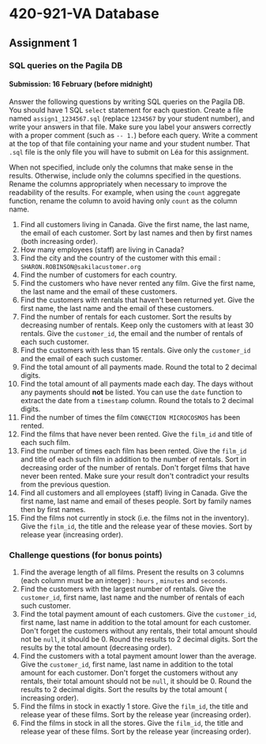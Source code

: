# 420-921-VA Database

## Assignment 1

### SQL queries on the Pagila DB

#### Submission: 16 February (before midnight)

Answer the following questions by writing SQL queries on the Pagila DB. You should have 1 SQL `select` statement for
each question. Create a file named `assign1_1234567.sql` (replace `1234567` by your student number), and write your
answers in that file. Make sure you label your answers correctly with a proper comment (such as `-- 1.`) before each
query. Write a comment at the top of that file containing your name and your student number. That `.sql` file is the
only file you will have to submit on Léa for this assignment.

When not specified, include only the columns that make sense in the results. Otherwise, include only the columns
specified in the questions. Rename the columns appropriately when necessary to improve the readability of the results.
For example, when using the `count` aggregate function, rename the column to avoid having only `count` as the column
name.

1. Find all customers living in Canada. Give the first name, the last name, the email of each customer. Sort by last
   names and then by first names (both increasing order).
2. How many employees (staff) are living in Canada?
3. Find the city and the country of the customer with this email : `SHARON.ROBINSON@sakilacustomer.org`
4. Find the number of customers for each country.
5. Find the customers who have never rented any film. Give the first name, the last name and the email of these
   customers.
6. Find the customers with rentals that haven't been returned yet. Give the first name, the last name and the email of
   these customers.
7. Find the number of rentals for each customer. Sort the results by decreasing number of rentals. Keep only the
   customers with at least 30 rentals. Give the `customer_id`, the email and the number of rentals of each such
   customer.
8. Find the customers with less than 15 rentals. Give only the `customer_id` and the email of each such customer.
9. Find the total amount of all payments made. Round the total to 2 decimal digits.
10. Find the total amount of all payments made each day. The days without any payments should **not** be listed. You can
    use the `date` function to extract the date from a `timestamp` column. Round the totals to 2 decimal digits.
11. Find the number of times the film `CONNECTION MICROCOSMOS` has been rented.
12. Find the films that have never been rented. Give the `film_id` and title of each such film.
13. Find the number of times each film has been rented. Give the `film_id` and title of each such film in addition to
    the number of rentals. Sort in decreasing order of the number of rentals. Don't forget films that have never been
    rented. Make sure your result don't contradict your results from the previous question.
14. Find all customers and all employees (staff) living in Canada. Give the first name, last name and email of theses
    people. Sort by family names then by first names.
15. Find the films not currently in stock (i.e. the films not in the inventory). Give the `film_id`, the title and the
    release year of these movies. Sort by release year (increasing order).

### Challenge questions (for bonus points)

1. Find the average length of all films. Present the results on 3 columns (each column must be an integer) : `hours`
   , `minutes` and `seconds`.
2. Find the customers with the largest number of rentals. Give the `customer_id`, first name, last name and the number
   of rentals of each such customer.
3. Find the total payment amount of each customers. Give the `customer_id`, first name, last name in addition to the
   total amount for each customer. Don't forget the customers without any rentals, their total amount should not
   be `null`, it should be 0. Round the results to 2 decimal digits. Sort the results by the total amount (decreasing
   order).
4. Find the customers with a total payment amount lower than the average. Give the `customer_id`, first name, last name
   in addition to the total amount for each customer. Don't forget the customers without any rentals, their total amount
   should not be `null`, it should be 0. Round the results to 2 decimal digits. Sort the results by the total amount (
   increasing order).
5. Find the films in stock in exactly 1 store. Give the `film_id`, the title and release year of these films. Sort by
   the release year (increasing order).
6. Find the films in stock in all the stores. Give the `film_id`, the title and release year of these films. Sort by
   the release year (increasing order).